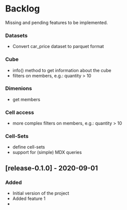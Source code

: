 # Backlog 
Missing and pending features to be implemented.

### Datasets
- Convert car_price dataset to parquet format

### Cube
- info() method to get information about the cube
- filters on members, e.g.: quantity > 10

### Dimenions
- get members

### Cell access
- more complex filters on members, e.g.: quantity > 10 

### Cell-Sets 
- define cell-sets
- support for (simple) MDX queries


## [release-0.1.0] - 2020-09-01
### Added
- Initial version of the project
- Added feature 1
- 